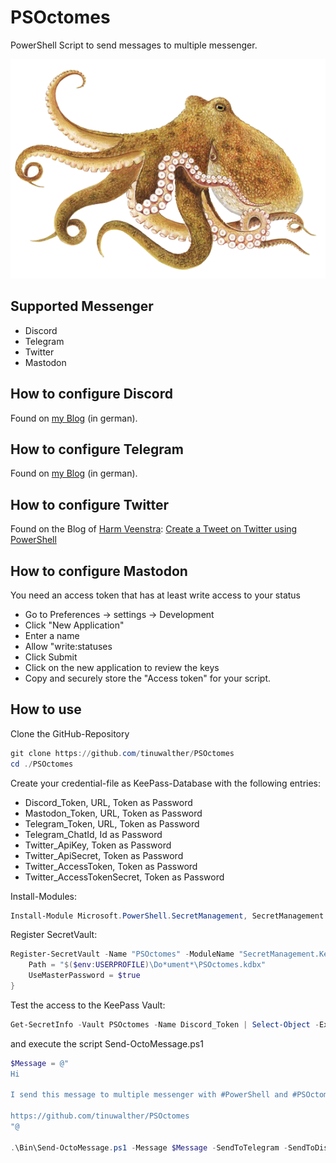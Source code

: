 # PSOctomes

PowerShell Script to send messages to multiple messenger.

<center>

![Image](img/Octomes.png)

</center>

## Supported Messenger

- Discord
- Telegram
- Twitter
- Mastodon

## How to configure Discord

Found on [my Blog](https://it.martin-walther.ch/discord/) (in german).

## How to configure Telegram

Found on [my Blog](https://it.martin-walther.ch/telegram/) (in german).

## How to configure Twitter

Found on the Blog of [Harm Veenstra](https://github.com/HarmVeenstra): [Create a Tweet on Twitter using PowerShell](https://powershellisfun.com/2022/08/01/create-a-tweet-on-twitter-using-powershell/)

## How to configure Mastodon

You need an access token that has at least write access to your status

- Go to Preferences -> settings -> Development
- Click "New Application"
- Enter a name
- Allow "write:statuses
- Click Submit
- Click on the new application to review the keys
- Copy and securely store the "Access token" for your script.

## How to use

Clone the GitHub-Repository

````powershell
git clone https://github.com/tinuwalther/PSOctomes
cd ./PSOctomes
````

Create your credential-file as KeePass-Database with the following entries:

- Discord_Token, URL, Token as Password
- Mastodon_Token, URL, Token as Password
- Telegram_Token, URL, Token as Password
- Telegram_ChatId, Id as Password
- Twitter_ApiKey, Token as Password
- Twitter_ApiSecret, Token as Password
- Twitter_AccessToken, Token as Password
- Twitter_AccessTokenSecret, Token as Password

Install-Modules:

````powershell
Install-Module Microsoft.PowerShell.SecretManagement, SecretManagement.KeePass, BluebirdPS -Verbose
````

Register SecretVault:

````powershell
Register-SecretVault -Name "PSOctomes" -ModuleName "SecretManagement.Keepass" -VaultParameters @{
    Path = "$($env:USERPROFILE)\Do*ument*\PSOctomes.kdbx"
    UseMasterPassword = $true
}
````

Test the access to the KeePass Vault:

````powershell
Get-SecretInfo -Vault PSOctomes -Name Discord_Token | Select-Object -ExpandProperty Metadata
````

and execute the script Send-OctoMessage.ps1

````powershell
$Message = @"
Hi

I send this message to multiple messenger with #PowerShell and #PSOctomes.

https://github.com/tinuwalther/PSOctomes
"@

.\Bin\Send-OctoMessage.ps1 -Message $Message -SendToTelegram -SendToDiscord -SendToMastodon -SendToTwitter
````
